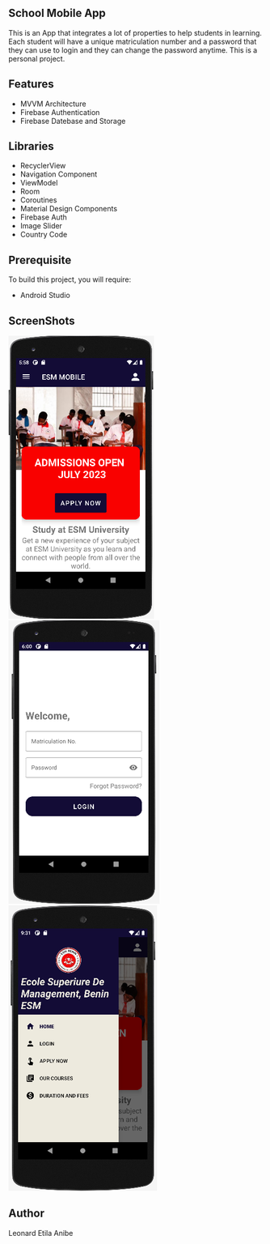 ## School Mobile App
This is an App that integrates a lot of properties to help students in learning.
Each student will have a unique matriculation number and a password that they can use
to login and they can change the password anytime. This is a personal project.

## Features

* MVVM Architecture
* Firebase Authentication
* Firebase Datebase and Storage

## Libraries

* RecyclerView
* Navigation Component
* ViewModel
* Room
* Coroutines
* Material Design Components
* Firebase Auth
* Image Slider
* Country Code

## Prerequisite

To build this project, you will require:
* Android Studio

## ScreenShots
![](app/src/main/res/drawable-v24/the_image.png)
![](app/src/main/res/drawable-v24/second_image.png)
![](app/src/main/res/drawable/readme_image.png)


## Author
Leonard Etila Anibe
